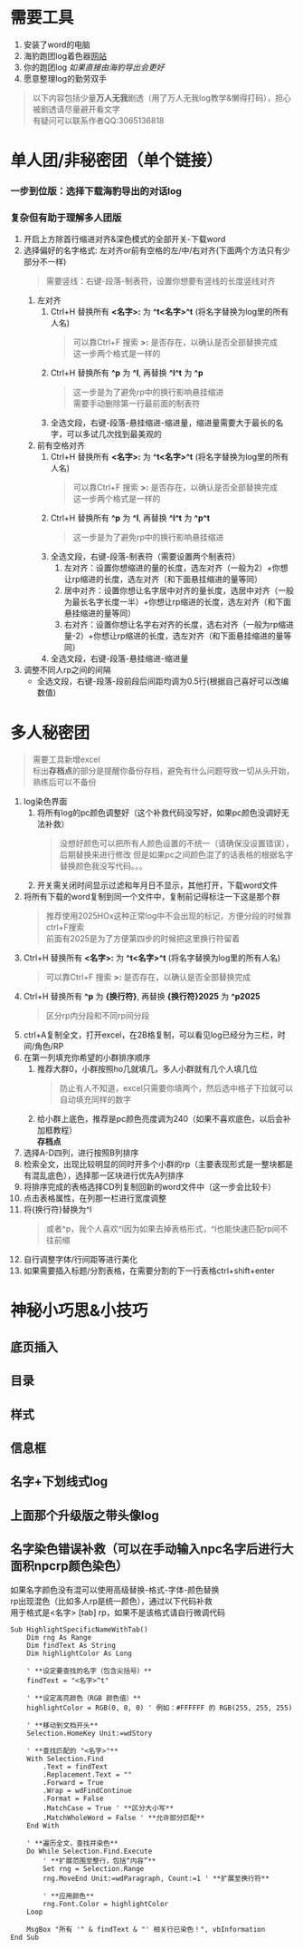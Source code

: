 # 需要工具
1. 安装了word的电脑
2. 海豹跑团log着色器[网站](log.weizaima.com)
3. 你的跑团log _如果直接由海豹导出会更好_
4. 愿意整理log的勤劳双手

> 以下内容包括少量**万人无我**剧透（用了万人无我log教学&懒得打码），担心被剧透请尽量避开看文字  
> 有疑问可以联系作者QQ:3065136818

# 单人团/非秘密团（单个链接）
### 一步到位版：选择下载海豹导出的**对话log**
### 复杂但有助于理解多人团版
1. 开启上方除首行缩进对齐&深色模式的全部开关-下载word
2. 选择偏好的名字格式: 左对齐or前有空格的左/中/右对齐(下面两个方法只有少部分不一样)
   > 需要竖线：右键-段落-制表符，设置你想要有竖线的长度竖线对齐
   1. 左对齐
      1. Ctrl+H 替换所有 **<名字>:** 为 **^t<名字>^t** (将名字替换为log里的所有人名)
         > 可以靠Ctrl+F 搜索 **>:** 是否存在，以确认是否全部替换完成  
         > 这一步两个格式是一样的
      2. Ctrl+H 替换所有 **^p** 为 **^l**, 再替换 **^l^t** 为 **^p**
         > 这一步是为了避免rp中的换行影响悬挂缩进  
         > 需要手动删除第一行最前面的制表符
      3. 全选文段，右键-段落-悬挂缩进-缩进量，缩进量需要大于最长的名字，可以多试几次找到最美观的
   2. 前有空格对齐
      1. Ctrl+H 替换所有 **<名字>:** 为 **^t<名字>^t** (将名字替换为log里的所有人名)
         > 可以靠Ctrl+F 搜索 **>:** 是否存在，以确认是否全部替换完成  
         > 这一步两个格式是一样的
      2. Ctrl+H 替换所有 **^p** 为 **^l**, 再替换 **^l^t** 为 **^p^t**
         > 这一步是为了避免rp中的换行影响悬挂缩进  
      3. 全选文段，右键-段落-制表符（需要设置两个制表符）
         1. 左对齐：设置你想缩进的量的长度，选左对齐（一般为2）+你想让rp缩进的长度，选左对齐（和下面悬挂缩进的量等同）
         2. 居中对齐：设置你想让名字居中对齐的量长度，选居中对齐（一般为最长名字长度一半）+你想让rp缩进的长度，选左对齐（和下面悬挂缩进的量等同）
         3. 右对齐：设置你想让名字右对齐的长度，选右对齐（一般为rp缩进量-2）+你想让rp缩进的长度，选左对齐（和下面悬挂缩进的量等同）
      4. 全选文段，右键-段落-悬挂缩进-缩进量
3. 调整不同人rp之间的间隔
   - 全选文段，右键-段落-段前段后间距均调为0.5行(根据自己喜好可以改编数值)

# 多人秘密团
> 需要工具新增excel  
> 标出**存档点**的部分是提醒你备份存档，避免有什么问题导致一切从头开始，熟练后可以不备份   
1. log染色界面
   1. 将所有log的pc颜色调整好（这个补救代码没写好，如果pc颜色没调好无法补救）
      > 没想好颜色可以把所有人颜色设置的不统一（请确保没设置错误），后期替换来进行修改
      > 但是如果pc之间颜色混了的话表格的根据名字替换颜色我没写代码。。。   
   2. 开关需关闭时间显示过滤和年月日不显示，其他打开，下载word文件
2. 将所有下载的word复制到同一个文件中，复制前记得标注一下这是那个群
   > 推荐使用2025HOx这种正常log中不会出现的标记，方便分段的时候靠ctrl+F搜索  
   > 前面有2025是为了方便第四步的时候把这里换行符留着
3. Ctrl+H 替换所有 **<名字>:** 为 **^t<名字>^t** (将名字替换为log里的所有人名)
   > 可以靠Ctrl+F 搜索 **>:** 是否存在，以确认是否全部替换完成
4. Ctrl+H 替换所有 **^p** 为 **{换行符}**, 再替换 **{换行符}2025** 为 **^p2025**
   > 区分rp内分段和不同rp间分段
5. ctrl+A复制全文，打开excel，在2B格复制，可以看见log已经分为三栏，时间/角色/RP
6. 在第一列填充你希望的小群排序顺序
   1. 推荐大群0，小群按照ho几就填几，多人小群就有几个人填几位
      > 防止有人不知道，excel只需要你填两个，然后选中格子下拉就可以自动填充同样的数字
   2. 给小群上底色，推荐是pc颜色亮度调为240（如果不喜欢底色，以后会补加框教程）   
**存档点**
7. 选择A-D四列，进行按照B列排序
8. 检索全文，出现比较明显的同时开多个小群的rp（主要表现形式是一整块都是有混乱底色），选择那一区块进行优先A列排序
9. 将排序完成的表格选择CD列复制回新的word文件中（这一步会比较卡）
10. 点击表格属性，在列那一栏进行宽度调整
11. 将{换行符}替换为^l
    > 或者^p，我个人喜欢^l因为如果去掉表格形式，^l也能快速匹配rp间不往前缩
12. 自行调整字体/行间距等进行美化
13. 如果需要插入标题/分割表格，在需要分割的下一行表格ctrl+shift+enter

# 神秘小巧思&小技巧
## 底页插入
## 目录
## 样式
## 信息框
## 名字+下划线式log
## 上面那个升级版之带头像log
## 名字染色错误补救（可以在手动输入npc名字后进行大面积npcrp颜色染色）
如果名字颜色没有混可以使用高级替换-格式-字体-颜色替换   
rp出现混色（比如多人rp是统一颜色），通过以下代码补救   
用于格式是<名字> [tab] rp，如果不是该格式请自行微调代码   
```
Sub HighlightSpecificNameWithTab()
    Dim rng As Range
    Dim findText As String
    Dim highlightColor As Long

    ' **设定要查找的名字（包含尖括号）**
    findText = "<名字>^t"
    
    ' **设定高亮颜色（RGB 颜色值）**
    highlightColor = RGB(0, 0, 0) ' 例如：#FFFFFF 的 RGB(255, 255, 255)

    ' **移动到文档开头**
    Selection.HomeKey Unit:=wdStory

    ' **查找匹配的 "<名字>"**
    With Selection.Find
        .Text = findText
        .Replacement.Text = ""
        .Forward = True
        .Wrap = wdFindContinue
        .Format = False
        .MatchCase = True ' **区分大小写**
        .MatchWholeWord = False ' **允许部分匹配**
    End With

    ' **遍历全文，查找并染色**
    Do While Selection.Find.Execute
        ' **扩展范围至整行，包括“内容”**
        Set rng = Selection.Range
        rng.MoveEnd Unit:=wdParagraph, Count:=1 ' **扩展至换行符**
        
        ' **应用颜色**
        rng.Font.Color = highlightColor
    Loop

    MsgBox "所有 '" & findText & "' 相关行已染色！", vbInformation
End Sub

```


